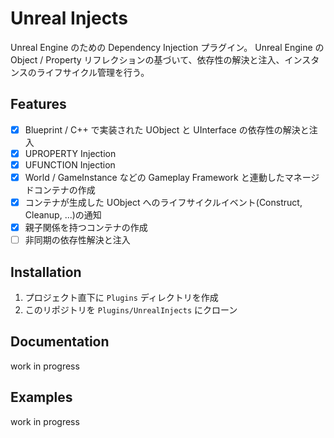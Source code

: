 # Unreal Injects

Unreal Engine のための Dependency Injection プラグイン。 Unreal Engine の Object / Property リフレクションの基づいて、依存性の解決と注入、インスタンスのライフサイクル管理を行う。

## Features

- [x] Blueprint / C++ で実装された UObject と UInterface の依存性の解決と注入
- [x] UPROPERTY Injection
- [x] UFUNCTION Injection
- [x] World / GameInstance などの Gameplay Framework と連動したマネージドコンテナの作成
- [x] コンテナが生成した UObject へのライフサイクルイベント(Construct, Cleanup, ...)の通知
- [x] 親子関係を持つコンテナの作成
- [ ] 非同期の依存性解決と注入

## Installation

1. プロジェクト直下に `Plugins` ディレクトリを作成
2. このリポジトリを `Plugins/UnrealInjects` にクローン

## Documentation
work in progress

## Examples
work in progress
